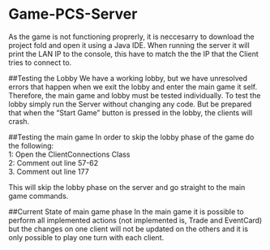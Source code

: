 # Game-PCS-Server

As the game is not functioning proprerly, it is neccesarry to download the project fold and open it using a Java IDE.
When running the server it will print the LAN IP to the console, this have to match the the IP that the Client tries to connect to.

##Testing the Lobby
We have a working lobby, but we have unresolved errors that happen when we exit the lobby and enter the main game it self.
Therefore, the main game and lobby must be tested individually.
To test the lobby simply run the Server without changing any code. But be prepared that when the “Start Game” button is pressed in the lobby, the clients will crash.

##Testing the main game
In order to skip the lobby phase of the game do the following:<br>
1: Open the ClientConnections Class <br>
2: Comment out line 57-62<br>
3. Comment out line 177<br>

This will skip the lobby phase on the server and go straight to the main game commands.

##Current State of main game phase
In the main game it is possible to perform all implemented actions (not implemented is, Trade and EventCard) but the changes on one client will not be updated on the others and it is only possible to play one turn with each client.


